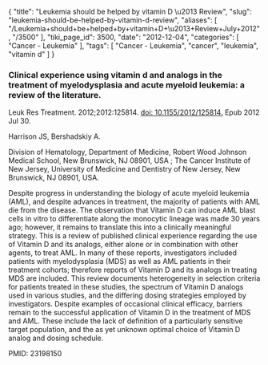{
    "title": "Leukemia should be helped by vitamin D \u2013 Review",
    "slug": "leukemia-should-be-helped-by-vitamin-d-review",
    "aliases": [
        "/Leukemia+should+be+helped+by+vitamin+D+\u2013+Review+July+2012",
        "/3500"
    ],
    "tiki_page_id": 3500,
    "date": "2012-12-04",
    "categories": [
        "Cancer - Leukemia"
    ],
    "tags": [
        "Cancer - Leukemia",
        "cancer",
        "leukemia",
        "vitamin d"
    ]
}


### Clinical experience using vitamin d and analogs in the treatment of myelodysplasia and acute myeloid leukemia: a review of the literature.

Leuk Res Treatment. 2012;2012:125814. [doi: 10.1155/2012/125814.](https://doi.org/10.1155/2012/125814.) Epub 2012 Jul 30.

Harrison JS, Bershadskiy A.

Division of Hematology, Department of Medicine, Robert Wood Johnson Medical School, New Brunswick, NJ 08901, USA ; The Cancer Institute of New Jersey, University of Medicine and Dentistry of New Jersey, New Brunswick, NJ 08901, USA.

Despite progress in understanding the biology of acute myeloid leukemia (AML), and despite advances in treatment, the majority of patients with AML die from the disease. The observation that Vitamin D can induce AML blast cells in vitro to differentiate along the monocytic lineage was made 30 years ago; however, it remains to translate this into a clinically meaningful strategy. This is a review of published clinical experience regarding the use of Vitamin D and its analogs, either alone or in combination with other agents, to treat AML. In many of these reports, investigators included patients with myelodysplasia (MDS) as well as AML patients in their treatment cohorts; therefore reports of Vitamin D and its analogs in treating MDS are included. This review documents heterogeneity in selection criteria for patients treated in these studies, the spectrum of Vitamin D analogs used in various studies, and the differing dosing strategies employed by investigators. Despite examples of occasional clinical efficacy, barriers remain to the successful application of Vitamin D in the treatment of MDS and AML. These include the lack of definition of a particularly sensitive target population, and the as yet unknown optimal choice of Vitamin D analog and dosing schedule.

PMID: 23198150